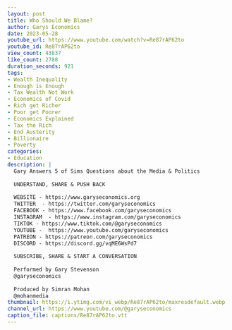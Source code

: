 ```yaml
---
layout: post
title: Who Should We Blame?
author: Garys Economics
date: 2023-05-28
youtube_url: https://www.youtube.com/watch?v=Re87rAP62to
youtube_id: Re87rAP62to
view_count: 43837
like_count: 2788
duration_seconds: 921
tags:
- Wealth Inequality
- Enough is Enough
- Tax Wealth Not Work
- Economics of Covid
- Rich get Richer
- Poor get Poorer
- Economics Explained
- Tax the Rich
- End Austerity
- Billionaire
- Poverty
categories:
- Education
description: |
  Gary Answers 5 of Sims Questions about the Media & Politics
  
  UNDERSTAND, SHARE & PUSH BACK
  
  WEBSITE - https://www.garyseconomics.org
  TWITTER  - https://twitter.com/garyseconomics
  FACEBOOK - https://www.facebook.com/garyseconomics
  INSTAGRAM  - https://www.instagram.com/garyseconomics
  TIKTOK - https://www.tiktok.com/@garyseconomics
  YOUTUBE -  https://www.youtube.com/garyseconomics
  PATREON - https://patreon.com/garyseconomics
  DISCORD - https://discord.gg/vqME6WsPd7
  
  SUBSCRIBE, SHARE & START A CONVERSATION
  
  Performed by Gary Stevenson
  @garyseconomics
  
  Produced by Simran Mohan
  @mohanmedia
thumbnail: https://i.ytimg.com/vi_webp/Re87rAP62to/maxresdefault.webp
channel_url: https://www.youtube.com/@garyseconomics
caption_file: captions/Re87rAP62to.vtt
---
```

